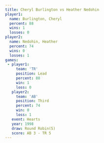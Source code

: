 ```yaml
---
title: Cheryl Burlington vs Heather Nedohin
player1:                  
  name: Burlington, Cheryl
  percent: 88             
  wins: 1                 
  losses: 0               
player2:                  
  name: Nedohin, Heather  
  percent: 74             
  wins: 0                 
  losses: 1               
games:
 - player1:        
     team: 'TR'    
     position: Lead
     percent: 88   
     win: 1        
     loss: 0       
   player2:         
     team: 'AB'     
     position: Third
     percent: 74    
     win: 0         
     loss: 1        
   event: Hearts       
   year: 1998          
   draw: Round Robin(5)
   score: AB 3 - TR 5  
---
```

